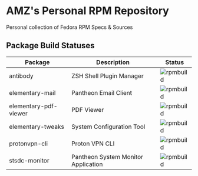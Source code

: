 # AMZ's Personal RPM Repository

Personal collection of Fedora RPM Specs & Sources

## Package Build Statuses

Package                 | Description                               | Status
---                     | ---                                       | ---
antibody                | ZSH Shell Plugin Manager                  | ![rpmbuild](https://copr.fedorainfracloud.org/coprs/amz/extras/package/antibody/status_image/last_build.png)
elementary-mail         | Pantheon Email Client                     | ![rpmbuild](https://copr.fedorainfracloud.org/coprs/amz/extras/package/elementary-mail/status_image/last_build.png)
elementary-pdf-viewer   | PDF Viewer                                | ![rpmbuild](https://copr.fedorainfracloud.org/coprs/amz/extras/package/antibody/status_image/last_build.png)
elementary-tweaks       | System Configuration Tool                 | ![rpmbuild](https://copr.fedorainfracloud.org/coprs/amz/extras/package/elementary-pdf-viewer/status_image/last_build.png)
protonvpn-cli           | Proton VPN CLI                            | ![rpmbuild](https://copr.fedorainfracloud.org/coprs/amz/extras/package/protonvpn-cli/status_image/last_build.png)
stsdc-monitor           | Pantheon System Monitor Application       | ![rpmbuild](https://copr.fedorainfracloud.org/coprs/amz/extras/package/stsdc-monitor/status_image/last_build.png)